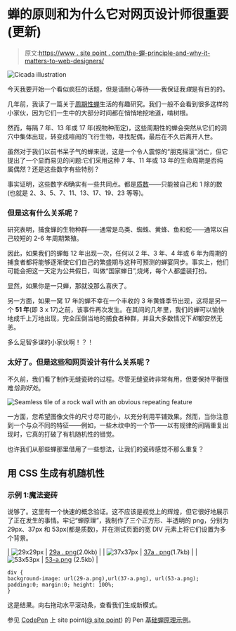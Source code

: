 # 蝉的原则和为什么它对网页设计师很重要(更新)

> 原文:[https://www . site point . com/the-蝉-principle-and-why-it-matters-to-web-designers/](https://www.sitepoint.com/the-cicada-principle-and-why-it-matters-to-web-designers/)

![Cicada illustration](../Images/f08f553448df3a09ab7e56cc3e113308.png)

今天我要开始一个看似疯狂的话题，但是请耐心等待——我保证我*做*是有目的的。

几年前，我读了一篇关于[周期性蝉](http://en.wikipedia.org/wiki/Cicada)生活的有趣研究。我们一般不会看到很多这样的小家伙，因为它们一生中的大部分时间都在悄悄地挖地道，啃树根。

然而，每隔 7 年、13 年或 17 年(视物种而定)，这些周期性的蝉会突然从它们的洞穴中集体出现，转变成喧闹的飞行生物，寻找配偶，最后在不久后离开人世。

虽然对于我们以前书呆子气的蝉来说，这是一个令人震惊的“朋克摇滚”消亡，但它提出了一个显而易见的问题:它们采用这种 7 年、11 年或 13 年的生命周期是否纯属偶然？还是这些数字有些特别？

事实证明，这些数字*和*确实有一些共同点。都是[质数](http://en.wikipedia.org/wiki/Prime_number#The_number_of_prime_numbers)——只能被自己和 1 除的数(也就是 2、3、5、7、11、13、17、19、23 等等)。

### 但是这有什么关系呢？

研究表明，捕食蝉的生物种群——通常是鸟类、蜘蛛、黄蜂、鱼和蛇——通常以自己较短的 2-6 年周期繁殖。

因此，如果我们的蝉每 12 年出现一次，任何以 2 年、3 年、4 年或 6 年为周期的捕食者都将能够逐渐使它们自己的繁盛期与这种可预测的蝉宴同步。事实上，他们可能会把这一天定为公共假日，叫做“国家蝉日”,烧烤，每个人都盛装打扮。

显然，如果你是一只蝉，那就没那么喜庆了。

另一方面，如果一窝 17 年的蝉不幸在一个丰收的 3 年黄蜂季节出现，这将是另一个 **51 年**(即 3 x 17)之前，该事件再次发生。在其间的几年里，我们的蝉可以愉快地成千上万地出现，完全压倒当地的捕食者种群，并且大多数情况下*和*都安然无恙。

多么足智多谋的小家伙啊！？！

### 太好了。但是这些和网页设计有什么关系呢？

不久前，我们看了制作无缝瓷砖的过程。尽管无缝瓷砖非常有用，但要保持平衡很难*恰到好处*。

![Seamless tile of a rock wall with an obvious repeating feature](../Images/c2e3360db7c168fbe98486c99a9b75c4.png)

一方面，您希望图像文件的尺寸尽可能小，以充分利用平铺效果。然而，当你注意到一个与众不同的特征——例如，一些木纹中的一个节——以有规律的间隔重复出现时，它真的打破了有机随机性的错觉。

也许我们从那些蝉那里借用了一些想法，让我们的瓷砖感觉不那么重复？

## 用 CSS 生成有机随机性

### 示例 1:魔法瓷砖

说够了。这里有一个快速的概念验证。这不应该是视觉上的辉煌，但它很好地展示了正在发生的事情。牢记“蝉原理”，我制作了三个正方形、半透明的 png，分别为 29px、37px 和 53px(都是质数)，并在测试页面的宽 DIV 元素上将它们设置为多个背景。

| ![29x29px](../Images/96cb6b124f5b5c3ad4662b938c4643b9.png) | [29a . png](https://i2.sitepoint.com/examples/primes/29-a.png)(2.0kb) |
| ![37x37px](../Images/a140e79d5fa7a7073b0bb9f9e178513e.png) | [37a . png](https://i2.sitepoint.com/examples/primes/37-a.png)(1.7kb) |
| ![53x53px](../Images/5d3b1d63d64374cb5b4075ab5b6c1391.png) | [53-a.png](https://i2.sitepoint.com/examples/primes/53-a.png) (2.5kb) |

```
div {
background-image: url(29-a.png),url(37-a.png), url(53-a.png);
padding:0; margin:0; height: 100%;
}
```

这是结果。向右拖动水平滚动条，查看我们生成新模式。

参见 [CodePen](https://codepen.io) 上 site point([@ site point](https://codepen.io/SitePoint))
的 Pen [基础蝉原理示例](https://codepen.io/SitePoint/pen/XWZejdW)。